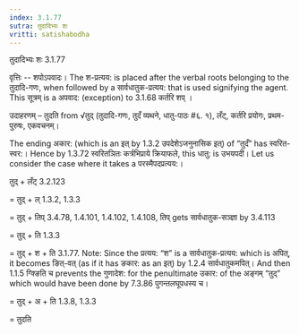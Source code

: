 ```yaml
---
index: 3.1.77
sutra: तुदादिभ्यः शः
vritti: satishabodha
---
```



 तुदादिभ्यः शः 3.1.77 

वृत्तिः -- शपोऽपवादः। The श-प्रत्यय: is placed after the verbal roots belonging to the तुदादि-गणः, when followed by a सार्वधातुक-प्रत्यय: that is used signifying the agent. This सूत्रम् is a अपवाद: (exception) to 3.1.68 कर्तरि शप्‌ । 


उदाहरणम् – तुदति from √तुद् (तुदादि-गणः, तुदँ व्यथने, धातु-पाठः #६. १), लँट्, कर्तरि प्रयोगः, प्रथम-पुरुषः, एकवचनम्। 


The ending अकार: (which is an इत् by 1.3.2 उपदेशेऽजनुनासिक इत्) of “तुदँ” has स्वरित-स्वर:। Hence by 1.3.72 स्वरितञितः कर्त्रभिप्राये क्रियाफले, this धातु: is उभयपदी। Let us consider the case where it takes a परस्मैपदप्रत्यय:। 


तुद् + लँट् 3.2.123 

= तुद् + ल् 1.3.2, 1.3.3 

= तुद् + तिप् 3.4.78, 1.4.101, 1.4.102, 1.4.108, तिप् gets सार्वधातुक-सञ्ज्ञा by 3.4.113 

= तुद् + ति 1.3.3 

= तुद् + श + ति 3.1.77. Note: Since the प्रत्यय: “श” is a सार्वधातुक-प्रत्यय: which is अपित्, it becomes ङित्-वत् (as if it has ङकार: as an इत्) by 1.2.4 सार्वधातुकमपित्। And then 1.1.5 ग्क्ङिति च prevents the गुणादेश: for the penultimate उकार: of the अङ्गम् “तुद्” which would have been done by 7.3.86 पुगन्तलघूपधस्य च। 

= तुद् + अ + ति 1.3.8, 1.3.3 

= तुदति 


